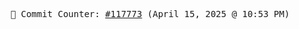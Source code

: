 <p align="center">
    <samp>
        📮 Commit Counter: <a href="https://github.com/Javascript-void0/Javascript-void0/commits/main">#117773</a> (April 15, 2025 @ 10:53 PM)
    </samp>
</p>